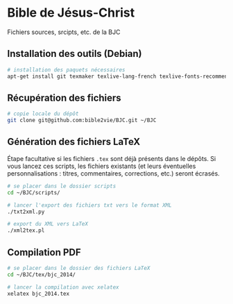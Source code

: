 Bible de Jésus-Christ
===

Fichiers sources, srcipts, etc. de la BJC

## Installation des outils (Debian)

```bash
# installation des paquets nécessaires
apt-get install git texmaker texlive-lang-french texlive-fonts-recommended texlive-xetex
```

## Récupération des fichiers

```bash
# copie locale du dépôt
git clone git@github.com:bible2vie/BJC.git ~/BJC
```

## Génération des fichiers LaTeX

Étape facultative si les fichiers `.tex` sont déjà présents dans le dépôts. Si vous lancez ces scripts, les fichiers existants (et leurs éventuelles personnalisations : titres, commentaires, corrections, etc.) seront écrasés.

```bash
# se placer dans le dossier scripts
cd ~/BJC/scripts/

# lancer l'export des fichiers txt vers le format XML
./txt2xml.py

# export du XML vers LaTeX
./xml2tex.pl
```

## Compilation PDF

```bash
# se placer dans le dossier des fichiers LaTeX
cd ~/BJC/tex/bjc_2014/

# lancer la compilation avec xelatex
xelatex bjc_2014.tex
```
